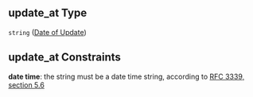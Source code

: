 ## update_at Type

`string` ([Date of Update](iea43_wra_data_model-definitions-date-of-update.md))

## update_at Constraints

**date time**: the string must be a date time string, according to [RFC 3339, section 5.6](https://tools.ietf.org/html/rfc3339 "check the specification")
